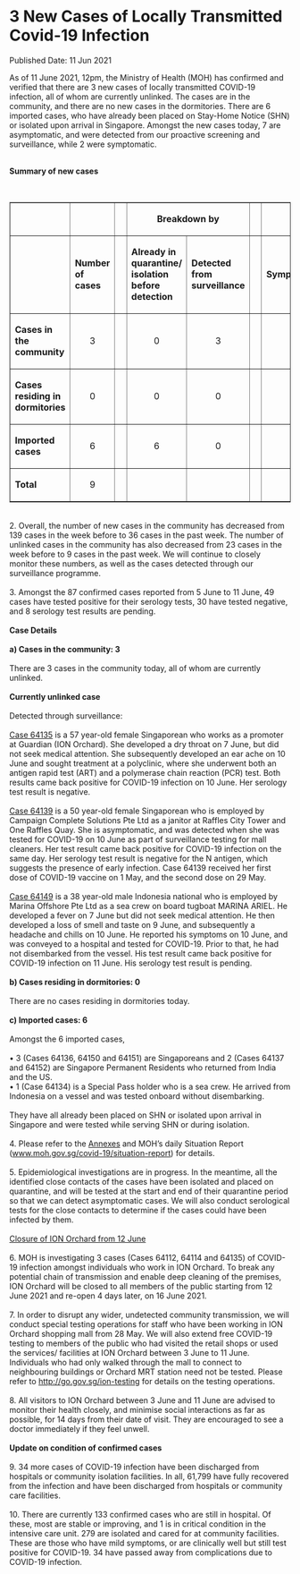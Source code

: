 <html>
    <meta http-equiv="Content-Type" content="text/html; charset=utf-8"/>
    <meta charset="utf-8"/>
    <title>3 New Cases of Locally Transmitted Covid-19 Infection</title>
    <body><h1>3 New Cases of Locally Transmitted Covid-19 Infection</h1>
    <p>Published Date: 11 Jun 2021</p> As of 11 June 2021, 12pm, the Ministry of Health (MOH) has confirmed and verified that there are 3 new cases of locally transmitted COVID-19 infection, all of whom are currently unlinked. The cases are in the community, and there are no new cases in the dormitories. There are 6 imported cases, who have already been placed on Stay-Home Notice (SHN) or isolated upon arrival in Singapore. Amongst the new cases today, 7 are asymptomatic, and were detected from our proactive screening and surveillance, while 2 were symptomatic.&nbsp;<br><br><p><strong>Summary of new cases</strong></p> <p>&nbsp;</p> <table border="1" cellspacing="0" cellpadding="0" width="907"> <tbody><tr> <td width="194"> <p align="right">&nbsp;</p> </td> <td width="90"> <p>&nbsp;</p> </td> <td width="24" valign="top"> <p>&nbsp;</p> </td> <td width="288" colspan="2"> <p align="center"><strong>Breakdown by</strong></p> </td> <td width="24" valign="top"> <p>&nbsp;</p> </td> <td width="288" colspan="2"> <p align="center"><strong>Breakdown by</strong></p> </td> </tr> <tr> <td width="194"> <p align="right">&nbsp;</p> </td> <td width="90"> <p><strong>Number of cases</strong></p> </td> <td width="24" valign="top"> <p>&nbsp;</p> </td> <td width="144"> <p><strong>Already in quarantine/ isolation before detection</strong></p> </td> <td width="144"> <p><strong>Detected from surveillance</strong></p> </td> <td width="24" valign="top"> <p>&nbsp;</p> </td> <td width="144"> <p><strong>Symptomatic</strong></p> </td> <td width="144"> <p><strong>Asymptomatic</strong></p> </td> </tr> <tr> <td width="194"> <p><strong>Cases in the community</strong></p> </td> <td width="90"> <p align="center">3</p> </td> <td width="24" valign="top"> <p align="center">&nbsp;</p> </td> <td width="144"> <p align="center">0</p> </td> <td width="144"> <p align="center">3</p> </td> <td width="24" valign="top"> <p align="center">&nbsp;</p> </td> <td width="144"> <p align="center">2</p> </td> <td width="144"> <p align="center">1</p> </td> </tr> <tr> <td width="194"> <p><strong>Cases residing in dormitories</strong></p> </td> <td width="90"> <p align="center">0</p> </td> <td width="24" valign="top"> <p align="center">&nbsp;</p> </td> <td width="144"> <p align="center">0</p> </td> <td width="144"> <p align="center">0</p> </td> <td width="24" valign="top"> <p align="center">&nbsp;</p> </td> <td width="144"> <p align="center">0</p> </td> <td width="144"> <p align="center">0</p> </td> </tr> <tr> <td width="194"> <p><strong>Imported cases</strong></p> </td> <td width="90"> <p align="center">6</p> </td> <td width="24" valign="top"> <p align="center">&nbsp;</p> </td> <td width="144"> <p align="center">6</p> </td> <td width="144"> <p align="center">0</p> </td> <td width="24" valign="top"> <p align="center">&nbsp;</p> </td> <td width="144"> <p align="center">0</p> </td> <td width="144"> <p align="center">6</p> </td> </tr> <tr> <td width="194"> <p><strong>Total</strong></p> </td> <td width="90"> <p align="center">9</p> </td> <td width="24" valign="top"> <p align="center">&nbsp;</p> </td> <td width="144"> <p align="center">&nbsp;</p> </td> <td width="144"> <p align="center">&nbsp;</p> </td> <td width="24" valign="top"> <p align="center">&nbsp;</p> </td> <td width="144"> <p align="center">&nbsp;</p> </td> <td width="144"> <p align="center">&nbsp;</p> </td> </tr> </tbody></table><br>2. Overall, the number of new cases in the community has decreased from 139 cases in the week before to 36 cases in the past week. The number of unlinked cases in the community has also decreased from 23 cases in the week before to 9 cases in the past week. We will continue to closely monitor these numbers, as well as the cases detected through our surveillance programme.<br><br>3. Amongst the 87 confirmed cases reported from 5 June to 11 June, 49 cases have tested positive for their serology tests, 30 have tested negative, and 8 serology test results are pending.<br><br><strong>Case Details<br><br>a) Cases in the community: 3</strong><br><br>There are 3 cases in the community today, all of whom are currently unlinked.&nbsp;<br><br><strong>Currently unlinked case&nbsp;</strong><br><br>Detected through surveillance:<br><br><span style="text-decoration: underline;">Case 64135</span> is a 57 year-old female Singaporean who works as a promoter at Guardian (ION Orchard). She developed a dry throat on 7 June, but did not seek medical attention. She subsequently developed an ear ache on 10 June and sought treatment at a polyclinic, where she underwent both an antigen rapid test (ART) and a polymerase chain reaction (PCR) test. Both results came back positive for COVID-19 infection on 10 June. Her serology test result is negative.<br><br><span style="text-decoration: underline;">Case 64139</span> is a 50 year-old female Singaporean who is employed by Campaign Complete Solutions Pte Ltd as a janitor at Raffles City Tower and One Raffles Quay. She is asymptomatic, and was detected when she was tested for COVID-19 on 10 June as part of surveillance testing for mall cleaners. Her test result came back positive for COVID-19 infection on the same day. Her serology test result is negative for the N antigen, which suggests the presence of early infection. Case 64139 received her first dose of COVID-19 vaccine on 1 May, and the second dose on 29 May.<br><br><span style="text-decoration: underline;">Case 64149</span> is a 38 year-old male Indonesia national who is employed by Marina Offshore Pte Ltd as a sea crew on board tugboat MARINA ARIEL. He developed a fever on 7 June but did not seek medical attention. He then developed a loss of smell and taste on 9 June, and subsequently a headache and chills on 10 June. He reported his symptoms on 10 June, and was conveyed to a hospital and tested for COVID-19. Prior to that, he had not disembarked from the vessel. His test result came back positive for COVID-19 infection on 11 June. His serology test result is pending.<br><br><strong>b) Cases residing in dormitories: 0</strong><br><br>There are no cases residing in dormitories today.&nbsp;<br><br><strong>c) Imported cases: 6</strong><br><br>Amongst the 6 imported cases,&nbsp;<br><br>• 3 (Cases 64136, 64150 and 64151) are Singaporeans and 2 (Cases 64137 and 64152) are Singapore Permanent Residents who returned from India and the US.<br>• 1 (Case 64134) is a Special Pass holder who is a sea crew. He arrived from Indonesia on a vessel and was tested onboard without disembarking.&nbsp;<br><br>They have all already been placed on SHN or isolated upon arrival in Singapore and were tested while serving SHN or during isolation.&nbsp;<br><br>4. Please refer to the <a href="/docs/librariesprovider5/pressroom/press-releases/annexes---11-june-2021.pdf?sfvrsn=c6d3334c_2" title="Annexes">Annexes</a>&nbsp;and MOH’s daily Situation Report (<a href="https://www.moh.gov.sg/covid-19/situation-report" title="" class="" target="">www.moh.gov.sg/covid-19/situation-report</a>) for details.<br><br>5. Epidemiological investigations are in progress. In the meantime, all the identified close contacts of the cases have been isolated and placed on quarantine, and will be tested at the start and end of their quarantine period so that we can detect asymptomatic cases. We will also conduct serological tests for the close contacts to determine if the cases could have been infected by them.<br><br><span style="text-decoration: underline;">Closure of ION Orchard from 12 June</span><br><br>6. MOH is investigating 3 cases (Cases 64112, 64114 and 64135) of COVID-19 infection amongst individuals who work in ION Orchard. To break any potential chain of transmission and enable deep cleaning of the premises, ION Orchard will be closed to all members of the public starting from 12 June 2021 and re-open 4 days later, on 16 June 2021.<br><br>7. In order to disrupt any wider, undetected community transmission, we will conduct special testing operations for staff who have been working in ION Orchard shopping mall from 28 May. We will also extend free COVID-19 testing to members of the public who had visited the retail shops or used the services/ facilities at ION Orchard between 3 June to 11 June. Individuals who had only walked through the mall to connect to neighbouring buildings or Orchard MRT station need not be tested. Please refer to <a href="http://go.gov.sg/ion-testing" title="" class="" target="">http://go.gov.sg/ion-testing</a>&nbsp;for details on the testing operations.<br><br>8. All visitors to ION Orchard between 3 June and 11 June are advised to monitor their health closely, and minimise social interactions as far as possible, for 14 days from their date of visit. They are encouraged to see a doctor immediately if they feel unwell.<br><br><strong>Update on condition of confirmed cases</strong><br><br>9. 34 more cases of COVID-19 infection have been discharged from hospitals or community isolation facilities. In all, 61,799 have fully recovered from the infection and have been discharged from hospitals or community care facilities.<br><br>10. There are currently 133 confirmed cases who are still in hospital. Of these, most are stable or improving, and 1 is in critical condition in the intensive care unit. 279 are isolated and cared for at community facilities. These are those who have mild symptoms, or are clinically well but still test positive for COVID-19. 34 have passed away from complications due to COVID-19 infection.</body>
</html>